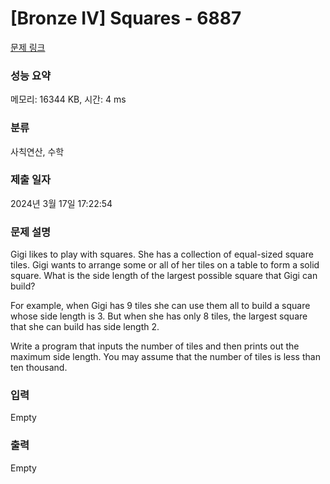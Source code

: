 # [Bronze IV] Squares - 6887 

[문제 링크](https://www.acmicpc.net/problem/6887) 

### 성능 요약

메모리: 16344 KB, 시간: 4 ms

### 분류

사칙연산, 수학

### 제출 일자

2024년 3월 17일 17:22:54

### 문제 설명

<p>Gigi likes to play with squares. She has a collection of equal-sized square tiles. Gigi wants to arrange some or all of her tiles on a table to form a solid square. What is the side length of the largest possible square that Gigi can build?</p>

<p>For example, when Gigi has 9 tiles she can use them all to build a square whose side length is 3. But when she has only 8 tiles, the largest square that she can build has side length 2.</p>

<p>Write a program that inputs the number of tiles and then prints out the maximum side length. You may assume that the number of tiles is less than ten thousand.</p>

### 입력 

 Empty

### 출력 

 Empty

